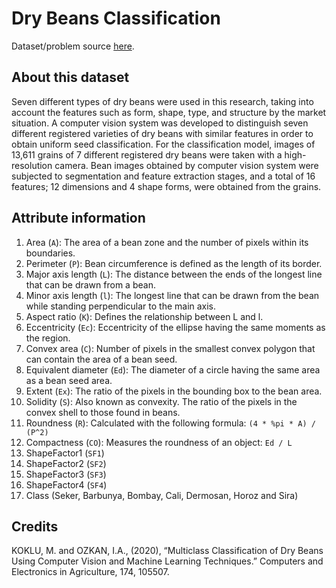 # Dry Beans Classification

Dataset/problem source [here](https://www.kaggle.com/impapan/dry-beans-dataset).

## About this dataset

Seven different types of dry beans were used in this research, taking into
account the features such as form, shape, type, and structure by the market
situation. A computer vision system was developed to distinguish seven different
registered varieties of dry beans with similar features in order to obtain
uniform seed classification. For the classification model, images of 13,611
grains of 7 different registered dry beans were taken with a high-resolution
camera. Bean images obtained by computer vision system were subjected to
segmentation and feature extraction stages, and a total of 16 features; 12
dimensions and 4 shape forms, were obtained from the grains.

## Attribute information

1. Area (`A`): The area of a bean zone and the number of pixels within its
   boundaries.
2. Perimeter (`P`): Bean circumference is defined as the length of its border.
3. Major axis length (`L`): The distance between the ends of the longest line
   that can be drawn from a bean.
4. Minor axis length (`l`): The longest line that can be drawn from the bean
   while standing perpendicular to the main axis.
5. Aspect ratio (`K`): Defines the relationship between L and l.
6. Eccentricity (`Ec`): Eccentricity of the ellipse having the same moments as
   the region.
7. Convex area (`C`): Number of pixels in the smallest convex polygon that can
   contain the area of a bean seed.
8. Equivalent diameter (`Ed`): The diameter of a circle having the same area as
   a bean seed area.
9. Extent (`Ex`): The ratio of the pixels in the bounding box to the bean area.
10. Solidity (`S`): Also known as convexity. The ratio of the pixels in the
    convex shell to those found in beans.
11. Roundness (`R`): Calculated with the following formula:
    `(4 * %pi * A) / (P^2)`
12. Compactness (`CO`): Measures the roundness of an object: `Ed / L`
13. ShapeFactor1 (`SF1`)
14. ShapeFactor2 (`SF2`)
15. ShapeFactor3 (`SF3`)
16. ShapeFactor4 (`SF4`)
17. Class (Seker, Barbunya, Bombay, Cali, Dermosan, Horoz and Sira)

## Credits

KOKLU, M. and OZKAN, I.A., (2020), “Multiclass Classification of Dry Beans Using
Computer Vision and Machine Learning Techniques.” Computers and Electronics in
Agriculture, 174, 105507.
